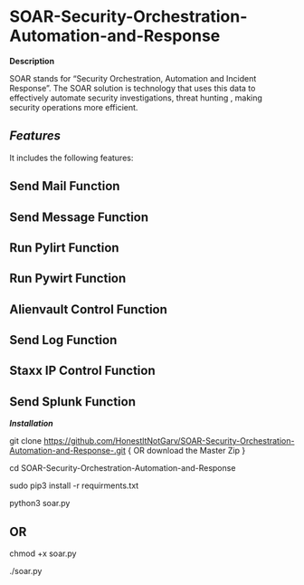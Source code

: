 # SOAR-Security-Orchestration-Automation-and-Response

__Description__

SOAR stands for “Security Orchestration, Automation and Incident Response”. The SOAR solution is technology that uses this data to effectively automate security investigations, threat hunting , making security operations more efficient.

## ___Features___

It includes the following features:

## Send Mail Function

## Send Message Function

## Run Pylirt Function

## Run Pywirt Function

## Alienvault Control Function

## Send Log Function

## Staxx IP Control Function

## Send Splunk Function

___Installation___

git clone https://github.com/HonestltNotGarv/SOAR-Security-Orchestration-Automation-and-Response-.git     { OR download the Master Zip }

cd SOAR-Security-Orchestration-Automation-and-Response

sudo pip3 install -r requirments.txt

python3 soar.py

## OR 

chmod +x soar.py

./soar.py


